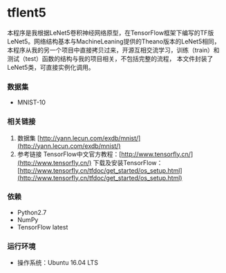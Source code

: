 # tflent5
本程序是我根据LeNet5卷积神经网络原型，在TensorFlow框架下编写的TF版LeNet5。网络结构基本与MachineLeaning提供的Theano版本的LeNet5相同，本程序从我的另一个项目中直接拷贝过来，开源互相交流学习，训练（train）和测试（test）函数的结构与我的项目相关，不包括完整的流程，
本文件封装了LeNet5类，可直接实例化调用。


### 数据集
- MNIST-10

### 相关链接
1. 数据集
    [http://yann.lecun.com/exdb/mnist/](http://yann.lecun.com/exdb/mnist/)
1. 参考链接
    TensorFlow中文官方教程：[http://www.tensorfly.cn/](http://www.tensorfly.cn/)
    下载及安装TensorFlow：[http://www.tensorfly.cn/tfdoc/get_started/os_setup.html](http://www.tensorfly.cn/tfdoc/get_started/os_setup.html)

### 依赖
- Python2.7
- NumPy
- TensorFlow latest

### 运行环境
- 操作系统：Ubuntu 16.04 LTS

## 
